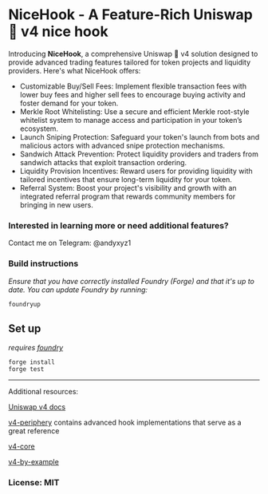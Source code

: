 # NiceHook - A Feature-Rich Uniswap 🦄 v4 nice hook

Introducing **NiceHook**, a comprehensive Uniswap 🦄 v4 solution designed to provide advanced trading features tailored for token projects and liquidity providers. Here's what NiceHook offers:

- Customizable Buy/Sell Fees: Implement flexible transaction fees with lower buy fees and higher sell fees to encourage buying activity and foster demand for your token.
- Merkle Root Whitelisting: Use a secure and efficient Merkle root-style whitelist system to manage access and participation in your token’s ecosystem.
- Launch Sniping Protection: Safeguard your token's launch from bots and malicious actors with advanced snipe protection mechanisms.
- Sandwich Attack Prevention: Protect liquidity providers and traders from sandwich attacks that exploit transaction ordering.
- Liquidity Provision Incentives: Reward users for providing liquidity with tailored incentives that ensure long-term liquidity for your token.
- Referral System: Boost your project's visibility and growth with an integrated referral program that rewards community members for bringing in new users.

### Interested in learning more or need additional features?

Contact me on Telegram: @andyxyz1

### Build instructions

_Ensure that you have correctly installed Foundry (Forge) and that it's up to date. You can update Foundry by running:_

```
foundryup
```

## Set up

_requires [foundry](https://book.getfoundry.sh)_

```
forge install
forge test
```

---

Additional resources:

[Uniswap v4 docs](https://docs.uniswap.org/contracts/v4/overview)

[v4-periphery](https://github.com/uniswap/v4-periphery) contains advanced hook implementations that serve as a great reference

[v4-core](https://github.com/uniswap/v4-core)

[v4-by-example](https://v4-by-example.org)

### License: MIT
